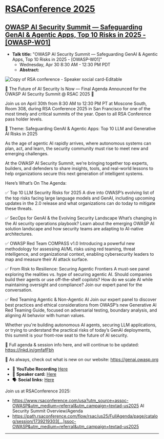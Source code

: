 # [RSAConference 2025](https://www.rsaconference.com/usa)
## [OWASP AI Security Summit — Safeguarding GenAI & Agentic Apps, Top 10 Risks in 2025 - [OWASP-W01]](https://path.rsaconference.com/flow/rsac/us25/FullAgenda/page/catalog/session/1739219303602001y6Tw)

- **Talk title:** "OWASP AI Security Summit — Safeguarding GenAI & Agentic Apps, Top 10 Risks in 2025 - [OWASP-W01]"
  - Wednesday, Apr 30 8:30 AM - 12:30 PM PDT
  - **Abstract:**

![Copy of RSA conference - Speaker social card-Editable](https://github.com/user-attachments/assets/1496c8ec-486d-414b-95c0-a3826adc1b79)

🚨 The Future of AI Security Is Now — Final Agenda Announced for the OWASP AI Security Summit @ RSAC 2025 🚨

Join us on April 30th from 8:30 AM to 12:30 PM PT at Moscone South, Room 308, during RSA Conference 2025 in San Francisco for one of the most timely and critical summits of the year. Open to all RSA Conference pass holder levels. 

🎯 Theme: Safeguarding GenAI & Agentic Apps: Top 10 LLM and Generative AI Risks in 2025

As the age of agentic AI rapidly arrives, where autonomous systems can plan, act, and learn, the security community must rise to meet new and emerging challenges.

At the OWASP AI Security Summit, we’re bringing together top experts, builders, and defenders to share insights, tools, and real-world lessons to help organizations secure this next generation of intelligent systems.

Here’s What’s On The Agenda:

✅ Top 10 LLM Security Risks for 2025
 A dive into OWASP’s evolving list of the top risks facing large language models and GenAI, including upcoming updates in the 2.0 release and what organizations can do today to mitigate these threats.

✅ SecOps for GenAI & the Evolving Security Landscape
 What’s changing in the AI security operations playbook? Learn about the emerging OWASP AI solution landscape and how security teams are adapting to AI-native architectures.

✅ OWASP Red Team COMPASS v1.0
 Introducing a powerful new methodology for assessing AI/ML risks using red teaming, threat intelligence, and organizational context, enabling cybersecurity leaders to map and measure their AI attack surface.

✅ From Risk to Resilience: Securing Agentic Frontiers
 A must-see panel exploring the realities vs. hype of securing agentic AI. Should companies build their agents or use off-the-shelf copilots? How do we scale AI while maintaining oversight and compliance? Join our expert panel for the conversation.

✅ Red Teaming Agentic & Non-Agentic AI
Join our expert panel to discover best practices and ethical considerations from OWASP’s new Generative AI Red Teaming Guide, focused on adversarial testing, boundary analysis, and aligning AI behavior with human values.

Whether you're building autonomous AI agents, securing LLM applications, or trying to understand the practical risks of today’s GenAI deployments, this summit is your front-row seat to the future of AI security.

🔗 Full agenda & session info here, and will continue to be updated:
https://lnkd.in/gmfafFbh
 
🔗 As always, check out what is new on our website:
https://genai.owasp.org

- 🍿 **YouTube Recording** [Here](TBC)
- 📣 **Speaker card:** [Here](TBC)
- 🗣️ **Social links:** [Here](TBC)

Join us at RSAConference 2025:
- https://www.rsaconference.com/usa?utm_source=assoc-OWASP&utm_medium=referral&utm_campaign=textad-us2025
AI Security Summit Overview/Agenda
- https://path.rsaconference.com/flow/rsac/us25/FullAgenda/page/catalog/session/1739219303[…]ssoc-OWASP&utm_medium=referral&utm_campaign=textad-us2025 

------------------------------
